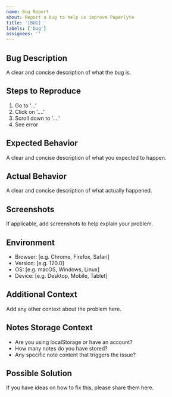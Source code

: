 ```yaml
---
name: Bug Report
about: Report a bug to help us improve Paperlyte
title: '[BUG] '
labels: ['bug']
assignees: ''
---
```


## Bug Description
A clear and concise description of what the bug is.

## Steps to Reproduce
1. Go to '...'
2. Click on '....'
3. Scroll down to '....'
4. See error

## Expected Behavior
A clear and concise description of what you expected to happen.

## Actual Behavior
A clear and concise description of what actually happened.

## Screenshots
If applicable, add screenshots to help explain your problem.

## Environment
- Browser: [e.g. Chrome, Firefox, Safari]
- Version: [e.g. 120.0]
- OS: [e.g. macOS, Windows, Linux]
- Device: [e.g. Desktop, Mobile, Tablet]

## Additional Context
Add any other context about the problem here.

## Notes Storage Context
- Are you using localStorage or have an account?
- How many notes do you have stored?
- Any specific note content that triggers the issue?

## Possible Solution
If you have ideas on how to fix this, please share them here.